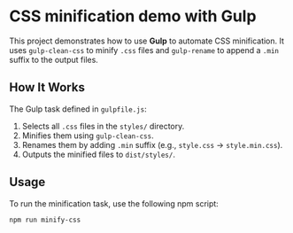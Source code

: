# CSS minification demo with Gulp

This project demonstrates how to use **Gulp** to automate CSS minification. It uses `gulp-clean-css` to minify `.css` files and `gulp-rename` to append a `.min` suffix to the output files.

## How It Works

The Gulp task defined in `gulpfile.js`:

1. Selects all `.css` files in the `styles/` directory.
2. Minifies them using `gulp-clean-css`.
3. Renames them by adding `.min` suffix (e.g., `style.css` → `style.min.css`).
4. Outputs the minified files to `dist/styles/`.

## Usage

To run the minification task, use the following npm script:

```bash
npm run minify-css
```
